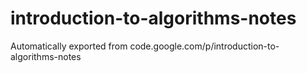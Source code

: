 # introduction-to-algorithms-notes

Automatically exported from code.google.com/p/introduction-to-algorithms-notes
